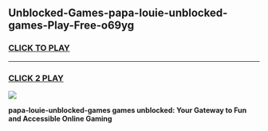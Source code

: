 
## Unblocked-Games-papa-louie-unblocked-games-Play-Free-o69yg
<h3>
<a href="https://premium76.site?title=papa-louie-unblocked-games&ref=21A">CLICK TO PLAY</a></h3>
<hr>

<h3>
<a href="https://premium76.site?title=papa-louie-unblocked-games&ref=21A">CLICK 2 PLAY</a>
  
</h3>

<a href="https://premium76.site?title=papa-louie-unblocked-games&ref=21A"><img src="https://clearcache.store/games.png"></a>


**papa-louie-unblocked-games games unblocked: Your Gateway to Fun and Accessible Online Gaming**
